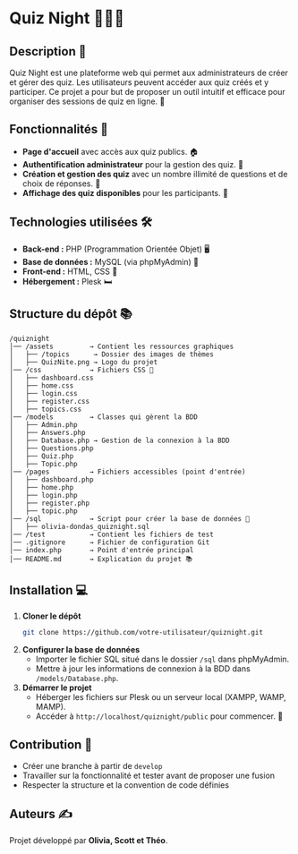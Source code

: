 # Quiz Night 🎡🧠✨

## Description 🐜
Quiz Night est une plateforme web qui permet aux administrateurs de créer et gérer des quiz. Les utilisateurs peuvent accéder aux quiz créés et y participer. Ce projet a pour but de proposer un outil intuitif et efficace pour organiser des sessions de quiz en ligne. 🎯

## Fonctionnalités 🚀
- **Page d'accueil** avec accès aux quiz publics. 🏠
- **Authentification administrateur** pour la gestion des quiz. 🔑
- **Création et gestion des quiz** avec un nombre illimité de questions et de choix de réponses. 📝
- **Affichage des quiz disponibles** pour les participants. 👀

## Technologies utilisées 🛠️
- **Back-end :** PHP (Programmation Orientée Objet) 🖥️
- **Base de données :** MySQL (via phpMyAdmin) 🛂
- **Front-end :** HTML, CSS 🎨
- **Hébergement :** Plesk 🛏️

## Structure du dépôt 📚
```
/quiznight
│── /assets         → Contient les ressources graphiques
│   ├── /topics      → Dossier des images de thèmes
│   ├── QuizNite.png → Logo du projet
│── /css            → Fichiers CSS 🎨
│   ├── dashboard.css
│   ├── home.css
│   ├── login.css
│   ├── register.css
│   ├── topics.css
│── /models         → Classes qui gèrent la BDD
│   ├── Admin.php
│   ├── Answers.php
│   ├── Database.php → Gestion de la connexion à la BDD
│   ├── Questions.php
│   ├── Quiz.php
│   ├── Topic.php
│── /pages          → Fichiers accessibles (point d'entrée)
│   ├── dashboard.php
│   ├── home.php
│   ├── login.php
│   ├── register.php
│   ├── topic.php
│── /sql            → Script pour créer la base de données 🛂
│   ├── olivia-dondas_quiznight.sql
│── /test           → Contient les fichiers de test
│── .gitignore      → Fichier de configuration Git
│── index.php       → Point d'entrée principal
│── README.md       → Explication du projet 📚
```

## Installation 💻
1. **Cloner le dépôt**
   ```sh
   git clone https://github.com/votre-utilisateur/quiznight.git
   ```
2. **Configurer la base de données**
   - Importer le fichier SQL situé dans le dossier `/sql` dans phpMyAdmin.
   - Mettre à jour les informations de connexion à la BDD dans `/models/Database.php`.
3. **Démarrer le projet**
   - Héberger les fichiers sur Plesk ou un serveur local (XAMPP, WAMP, MAMP).
   - Accéder à `http://localhost/quiznight/public` pour commencer. 🚀

## Contribution 🤝
- Créer une branche à partir de `develop`
- Travailler sur la fonctionnalité et tester avant de proposer une fusion
- Respecter la structure et la convention de code définies

## Auteurs ✍️
Projet développé par **Olivia, Scott et Théo**.

